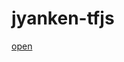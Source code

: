 # jyanken-tfjs
[open](https://rawcdn.githack.com/Otatoge/jyanken-tfjs/284e08280ccc90120dd3054acc8e690a5e24b3d1/dist/index.html)
